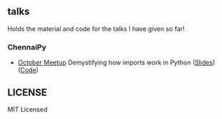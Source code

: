 ## talks

Holds the material and code for the talks I have given so far!

### ChennaiPy

- [October Meetup](http://www.meetup.com/Chennaipy/events/234639862/) Demystifying how imports work in Python ([Slides](https://speakerdeck.com/tasdikrahman/demystifying-how-imports-work-in-python)) ([Code](https://github.com/prodicus/talks/tree/master/chennaipy/october/samplecode))

## LICENSE

MIT Licensed
